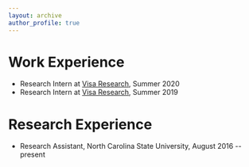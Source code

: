 ```yaml
---
layout: archive
author_profile: true
---
```



Work Experience
======
* Research Intern at [Visa Research](https://usa.visa.com/about-visa/visa-research.html), Summer 2020
* Research Intern at [Visa Research](https://usa.visa.com/about-visa/visa-research.html), Summer 2019
 
Research Experience
======
* Research Assistant, North Carolina State University, August 2016 -- present
